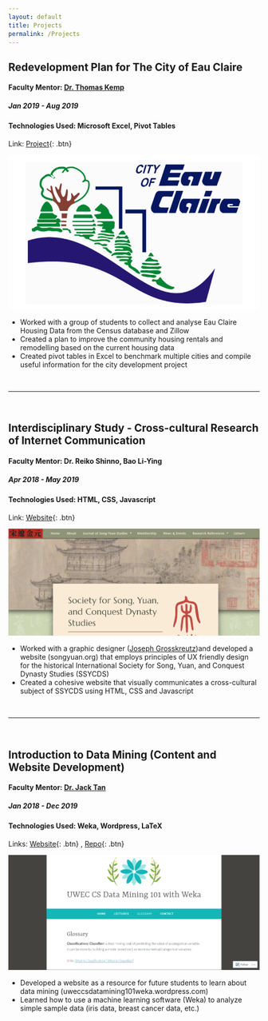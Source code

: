 ```yaml
---
layout: default
title: Projects
permalink: /Projects
---
```


## Redevelopment Plan for The City of Eau Claire
#### Faculty Mentor: [Dr. Thomas Kemp](https://www.facebook.com/KempsEconChannel/)
##### *Jan 2019 - Aug 2019*
#### Technologies Used: Microsoft Excel, Pivot Tables
Link: [Project](https://drive.google.com/open?id=1vggrBelOpNQEXbdxcE_rfnWsDoMSmM_1){: .btn} 

![Redevelopment Plan for The City of Eau Claire](/assets/econ491-eau-claire-redevelopment.PNG)

* Worked with a group of students to collect and analyse Eau Claire Housing Data from the Census database and Zillow
* Created a plan to improve the community housing rentals and remodelling based on the current housing data
* Created pivot tables in Excel to benchmark multiple cities and compile useful information for the city development project

&nbsp;

---

&nbsp;

## Interdisciplinary Study - Cross-cultural Research of Internet Communication
#### Faculty Mentor: Dr. Reiko Shinno, Bao Li-Ying
##### *Apr 2018 - May 2019*
#### Technologies Used: HTML, CSS, Javascript
Link: [Website](http://www.songyuan.org/){: .btn} 

![Interdisciplinary Study - Cross-cultural Research of Internet Communication](/assets/songyuan.PNG)

* Worked with a graphic designer ([Joseph Grosskreutz](https://www.linkedin.com/in/josephgrosskreutz/))and developed a website (songyuan.org) that employs principles of UX friendly design for the historical International Society for Song, Yuan, and Conquest Dynasty Studies (SSYCDS)
* Created a cohesive website that visually communicates a cross-cultural subject of SSYCDS using HTML, CSS and Javascript

&nbsp;

---

&nbsp;

## Introduction to Data Mining (Content and Website Development) 
#### Faculty Mentor: [Dr. Jack Tan](https://cs.uwec.edu/~tan/)
##### *Jan 2018 - Dec 2019*
#### Technologies Used: Weka, Wordpress, LaTeX
Links: [Website](https://uweccsdatamining101weka.wordpress.com/){: .btn} , [Repo](https://github.com/foongminwong/cs399_datamining_notes){: .btn}


![Introduction to Data Mining](/assets/data-mining-101.PNG)

* Developed a website as a resource for future students to learn about data mining (uweccsdatamining101weka.wordpress.com)
* Learned how to use a machine learning software (Weka) to analyze simple sample data (iris data, breast cancer data, etc.)

